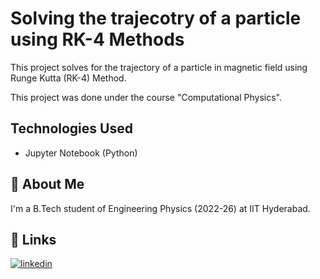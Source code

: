 # Solving the trajecotry of a particle using RK-4 Methods

This project solves for the trajectory of a particle in magnetic field using Runge Kutta (RK-4) Method.

This project was done under the course "Computational Physics".

## Technologies Used
- Jupyter Notebook (Python)

## 🚀 About Me
I'm a B.Tech student of Engineering Physics (2022-26) at IIT Hyderabad.


## 🔗 Links
[![linkedin](https://img.shields.io/badge/linkedin-0A66C2?style=for-the-badge&logo=linkedin&logoColor=white)](https://www.linkedin.com/in/prakharsaxena2004)

